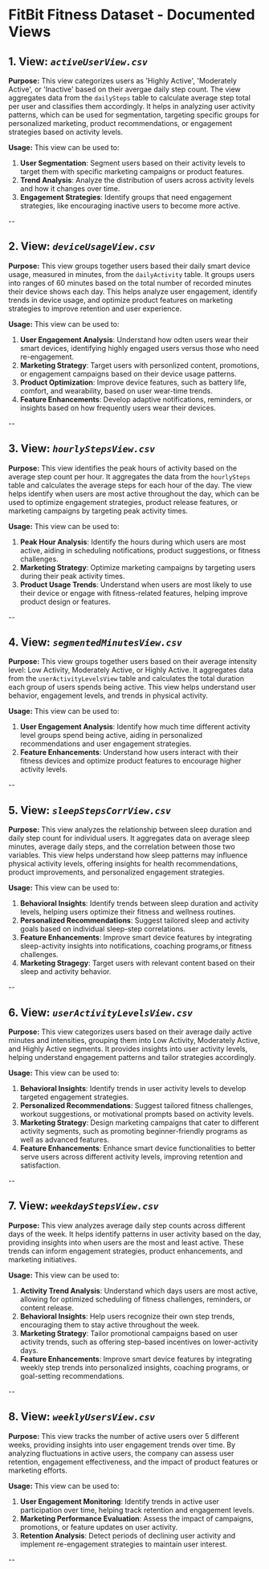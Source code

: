 # FitBit Fitness Dataset - Documented Views

## 1. View: *`activeUserView.csv`*
**Purpose:** 
This view categorizes users as 'Highly Active', 'Moderately Active', or 'Inactive' based on their avergae daily step count.
The view aggregates data from the `dailySteps` table to calculate average step total per user and classifies them accordingly. 
It helps in analyzing user activity patterns, which can be used for segmentation, targeting specific groups for personalized marketing, product recommendations, or engagement strategies based on activity levels.

**Usage:**
This view can be used to:
1. **User Segmentation**: Segment users based on their activity levels to target them with specific marketing campaigns or product features.
2. **Trend Analysis**: Analyze the distribution of users across activity levels and how it changes over time.
3. **Engagement Strategies**: Identify groups that need engagement strategies, like encouraging inactive users to become more active.

--

## 2. View: *`deviceUsageView.csv`*
**Purpose:** 
This view groups together users based their daily smart device usage, measured in minutes, from the `dailyActivity` table.
It groups users into ranges of 60 minutes based on the total number of recorded minutes their device shows each day.
This helps analyze user engagement, identify trends in device usage, and optimize product features on marketing strategies to improve retention and user experience.

**Usage:**
This view can be used to:
1. **User Engagement Analysis**: Understand how odten users wear their smart devices, identifying highly engaged users versus those who need re-engagement.
2. **Marketing Strategy**: Target users with personlized content, promotions, or engagement campaigns based on their device usage patterns.
3. **Product Optimization**: Improve device features, such as battery life, comfort, and wearability, based on user wear-time trends.
4. **Feature Enhancements**: Develop adaptive notifications, reminders, or insights based on how frequently users wear their devices.

--

## 3. View: *`hourlyStepsView.csv`*
**Purpose:** 
This view identifies the peak hours of activity based on the average step count per hour.
It aggregates the data from the `hourlySteps` table and calculates the average steps for each hour of the day. 
The view helps identify when users are most active throughout the day, which can be used to optimize engagement strategies, product release features, or marketing campaigns by targeting peak activity times.

**Usage:**
This view can be used to:
1. **Peak Hour Analysis**: Identify the hours during which users are most active, aiding in scheduling notifications, product suggestions, or fitness challenges.
2. **Marketing Strategy**: Optimize marketing campaigns by targeting users during their peak activity times.
3. **Product Usage Trends**: Understand when users are most likely to use their device or engage with fitness-related features, helping improve product design or features.

--

## 4. View: *`segmentedMinutesView.csv`*
**Purpose:** 
This view groups together users based on their average intensity level: Low Activity, Moderately Active, or Highly Active.
It aggregates data from the `userActivityLevelsView` table and calculates the total duration each group of users spends being active.
This view helps understand user behavior, engagement levels, and trends in physical activity.

**Usage:**
This view can be used to:
1. **User Engagement Analysis**: Identify how much time different activity level groups spend being active, aiding in personalized recommendations and user engagement strategies.
2. **Feature Enhancements**: Understand how users interact with their fitness devices and optimize product features to encourage higher activity levels.

--

## 5. View: *`sleepStepsCorrView.csv`*
**Purpose:** 
This view analyzes the relationship between sleep duration and daily step count for individual users.
It aggregates data on average sleep minutes, average daily steps, and the correlation between those two variables.
This view helps understand how sleep patterns may influence physical activity levels, offering insights for health recommendations, product improvements, and personalized engagement strategies.

**Usage:**
This view can be used to:
1. **Behavioral Insights**: Identify trends between sleep duration and activity levels, helping users optimize their fitness and wellness routines.
2. **Personalized Recommendations**: Suggest tailored sleep and activity goals based on individual sleep-step correlations.
3. **Feature Enhancements**: Improve smart device features by integrating sleep-activity insights into notifications, coaching programs,or fitness challenges.
4. **Marketing Stragegy**: Target users with relevant content based on their sleep and activity behavior.

--

## 6. View: *`userActivityLevelsView.csv`*
**Purpose:** 
This view categorizes users based on their average daily active minutes and intensities, grouping them into Low Activity, Moderately Active, and Highly Active segments. 
It provides insights into user activity levels, helping understand engagement patterns and tailor strategies accordingly.

**Usage:**
This view can be used to:
1. **Behavioral Insights**: Identify trends in user activity levels to develop targeted engagement strategies.
2. **Personalized Recommendations**: Suggest tailored fitness challenges, workout suggestions, or motivational prompts based on activity levels.
3. **Marketing Strategy**: Design marketing campaigns that cater to different activity segments, such as promoting beginner-friendly programs as well as advanced features.
4. **Feature Enhancements**: Enhance smart device functionalities to better serve users across different activity levels, improving retention and satisfaction.

--

## 7. View: *`weekdayStepsView.csv`*
**Purpose:** 
This view analyzes average daily step counts across different days of the week.
It helps identify patterns in user activity based on the day, providing insights into when users are the most and least active. 
These trends can inform engagement strategies, product enhancements, and marketing initiatives.

**Usage:**
This view can be used to:
1. **Activity Trend Analysis**: Understand which days users are most active, allowing for optimized scheduling of fitness challenges, reminders, or content release.
2. **Behavioral Insights**: Help users recognize their own step trends, encouraging them to stay active throughout the week.
3. **Marketing Strategy**: Tailor promotional campaigns based on user activity trends, such as offering step-based incentives on lower-activity days.
4. **Feature Enhancements**: Improve smart device features by integrating weekly step trends into personalized insights, coaching programs, or goal-setting recommendations.

--

## 8. View: *`weeklyUsersView.csv`*
**Purpose:** 
This view tracks the number of active users over 5 different weeks, providing insights into user engagement trends over time.
By analyzing fluctuations in active users, the company can assess user retention, engagement effectiveness, and the impact of product features or marketing efforts.

**Usage:**
This view can be used to:
1. **User Engagement Monitoring**: Identify trends in active user participation over time, helping track retention and engagement levels.
2. **Marketing Performance Evaluation**: Assess the impact of campaigns, promotions, or feature updates on user activity.
4. **Retention Analysis**: Detect periods of declining user activity and implement re-engagement strategies to maintain user interest.

--

